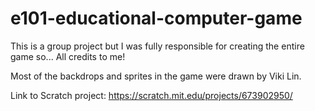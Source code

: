 # e101-educational-computer-game

This is a group project but I was fully responsible for creating the entire game so... All credits to me! 

Most of the backdrops and sprites in the game were drawn by Viki Lin. 

Link to Scratch project: https://scratch.mit.edu/projects/673902950/
